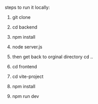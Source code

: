 steps to run it locally:

1. git clone 
2. cd backend
3. npm install
4. node server.js

5. then get back to orginal directory
cd ..

6. cd frontend
7. cd vite-project
8. npm install
9. npm run dev
